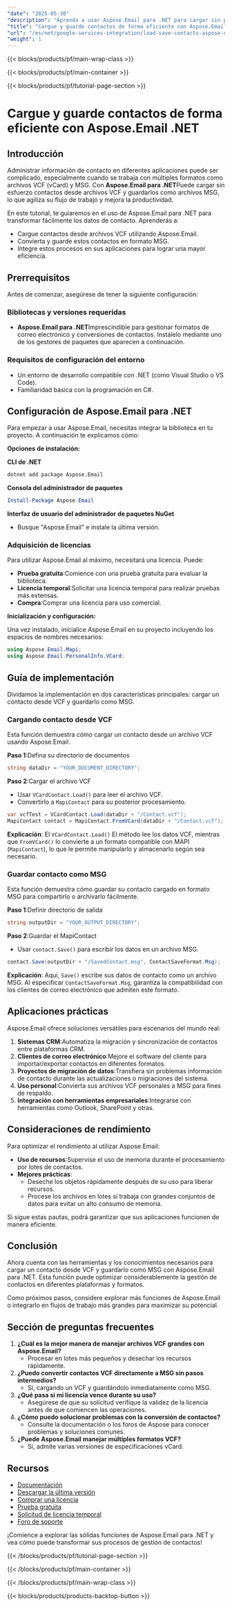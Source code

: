 ```yaml
---
"date": "2025-05-30"
"description": "Aprenda a usar Aspose.Email para .NET para cargar sin problemas contactos desde archivos VCF y guardarlos como MSG, mejorando la productividad en sus proyectos de integración de servicios de Google."
"title": "Cargue y guarde contactos de forma eficiente con Aspose.Email .NET para la integración de Google Services"
"url": "/es/net/google-services-integration/load-save-contacts-aspose-email-net/"
"weight": 1
---
```


{{< blocks/products/pf/main-wrap-class >}}

{{< blocks/products/pf/main-container >}}

{{< blocks/products/pf/tutorial-page-section >}}
# Cargue y guarde contactos de forma eficiente con Aspose.Email .NET

## Introducción

Administrar información de contacto en diferentes aplicaciones puede ser complicado, especialmente cuando se trabaja con múltiples formatos como archivos VCF (vCard) y MSG. Con **Aspose.Email para .NET**Puede cargar sin esfuerzo contactos desde archivos VCF y guardarlos como archivos MSG, lo que agiliza su flujo de trabajo y mejora la productividad.

En este tutorial, te guiaremos en el uso de Aspose.Email para .NET para transformar fácilmente los datos de contacto. Aprenderás a:
- Cargue contactos desde archivos VCF utilizando Aspose.Email.
- Convierta y guarde estos contactos en formato MSG.
- Integre estos procesos en sus aplicaciones para lograr una mayor eficiencia.

## Prerrequisitos

Antes de comenzar, asegúrese de tener la siguiente configuración:

### Bibliotecas y versiones requeridas
- **Aspose.Email para .NET**Imprescindible para gestionar formatos de correo electrónico y conversiones de contactos. Instálelo mediante uno de los gestores de paquetes que aparecen a continuación.

### Requisitos de configuración del entorno
- Un entorno de desarrollo compatible con .NET (como Visual Studio o VS Code).
- Familiaridad básica con la programación en C#.

## Configuración de Aspose.Email para .NET

Para empezar a usar Aspose.Email, necesitas integrar la biblioteca en tu proyecto. A continuación te explicamos cómo:

**Opciones de instalación:**

**CLI de .NET**
```bash
dotnet add package Aspose.Email
```

**Consola del administrador de paquetes**
```powershell
Install-Package Aspose.Email
```

**Interfaz de usuario del administrador de paquetes NuGet**
- Busque "Aspose.Email" e instale la última versión.

### Adquisición de licencias

Para utilizar Aspose.Email al máximo, necesitará una licencia. Puede:
- **Prueba gratuita**:Comience con una prueba gratuita para evaluar la biblioteca.
- **Licencia temporal**:Solicitar una licencia temporal para realizar pruebas más extensas.
- **Compra**:Comprar una licencia para uso comercial.

**Inicialización y configuración:**

Una vez instalado, inicialice Aspose.Email en su proyecto incluyendo los espacios de nombres necesarios:

```csharp
using Aspose.Email.Mapi;
using Aspose.Email.PersonalInfo.VCard;
```

## Guía de implementación

Dividamos la implementación en dos características principales: cargar un contacto desde VCF y guardarlo como MSG.

### Cargando contacto desde VCF

Esta función demuestra cómo cargar un contacto desde un archivo VCF usando Aspose.Email.

**Paso 1**:Defina su directorio de documentos
```csharp
string dataDir = "YOUR_DOCUMENT_DIRECTORY";
```

**Paso 2**:Cargar el archivo VCF
- Usar `VCardContact.Load()` para leer el archivo VCF.
- Convertirlo a `MapiContact` para su posterior procesamiento.

```csharp
var vcfTest = VCardContact.Load(dataDir + "/Contact.vcf");
MapiContact contact = MapiContact.FromVCard(dataDir + "/Contact.vcf");
```

**Explicación**: El `VCardContact.Load()` El método lee los datos VCF, mientras que `FromVCard()` lo convierte a un formato compatible con MAPI (`MapiContact`), lo que le permite manipularlo y almacenarlo según sea necesario.

### Guardar contacto como MSG

Esta función demuestra cómo guardar su contacto cargado en formato MSG para compartirlo o archivarlo fácilmente.

**Paso 1**:Definir directorio de salida
```csharp
string outputDir = "YOUR_OUTPUT_DIRECTORY";
```

**Paso 2**:Guardar el MapiContact
- Usar `contact.Save()` para escribir los datos en un archivo MSG.

```csharp
contact.Save(outputDir + "/SavedContact.msg", ContactSaveFormat.Msg);
```

**Explicación**: Aquí, `Save()` escribe sus datos de contacto como un archivo MSG. Al especificar `ContactSaveFormat.Msg`, garantiza la compatibilidad con los clientes de correo electrónico que admiten este formato.

## Aplicaciones prácticas

Aspose.Email ofrece soluciones versátiles para escenarios del mundo real:

1. **Sistemas CRM**:Automatiza la migración y sincronización de contactos entre plataformas CRM.
2. **Clientes de correo electrónico**:Mejore el software del cliente para importar/exportar contactos en diferentes formatos.
3. **Proyectos de migración de datos**:Transfiera sin problemas información de contacto durante las actualizaciones o migraciones del sistema.
4. **Uso personal**:Convierta sus archivos VCF personales a MSG para fines de respaldo.
5. **Integración con herramientas empresariales**:Integrarse con herramientas como Outlook, SharePoint y otras.

## Consideraciones de rendimiento

Para optimizar el rendimiento al utilizar Aspose.Email:

- **Uso de recursos**:Supervise el uso de memoria durante el procesamiento por lotes de contactos.
- **Mejores prácticas**:
  - Deseche los objetos rápidamente después de su uso para liberar recursos.
  - Procese los archivos en lotes si trabaja con grandes conjuntos de datos para evitar un alto consumo de memoria.

Si sigue estas pautas, podrá garantizar que sus aplicaciones funcionen de manera eficiente.

## Conclusión

Ahora cuenta con las herramientas y los conocimientos necesarios para cargar un contacto desde VCF y guardarlo como MSG con Aspose.Email para .NET. Esta función puede optimizar considerablemente la gestión de contactos en diferentes plataformas y formatos.

Como próximos pasos, considere explorar más funciones de Aspose.Email o integrarlo en flujos de trabajo más grandes para maximizar su potencial.

## Sección de preguntas frecuentes

1. **¿Cuál es la mejor manera de manejar archivos VCF grandes con Aspose.Email?**
   - Procesar en lotes más pequeños y desechar los recursos rápidamente.
2. **¿Puedo convertir contactos VCF directamente a MSG sin pasos intermedios?**
   - Sí, cargando un VCF y guardándolo inmediatamente como MSG.
3. **¿Qué pasa si mi licencia vence durante su uso?**
   - Asegúrese de que su solicitud verifique la validez de la licencia antes de que comiencen las operaciones.
4. **¿Cómo puedo solucionar problemas con la conversión de contactos?**
   - Consulte la documentación o los foros de Aspose para conocer problemas y soluciones comunes.
5. **¿Puede Aspose.Email manejar múltiples formatos VCF?**
   - Sí, admite varias versiones de especificaciones vCard.

## Recursos
- [Documentación](https://reference.aspose.com/email/net/)
- [Descargar la última versión](https://releases.aspose.com/email/net/)
- [Comprar una licencia](https://purchase.aspose.com/buy)
- [Prueba gratuita](https://releases.aspose.com/email/net/)
- [Solicitud de licencia temporal](https://purchase.aspose.com/temporary-license/)
- [Foro de soporte](https://forum.aspose.com/c/email/10)

¡Comience a explorar las sólidas funciones de Aspose.Email para .NET y vea cómo puede transformar sus procesos de gestión de contactos!

{{< /blocks/products/pf/tutorial-page-section >}}

{{< /blocks/products/pf/main-container >}}

{{< /blocks/products/pf/main-wrap-class >}}

{{< blocks/products/products-backtop-button >}}